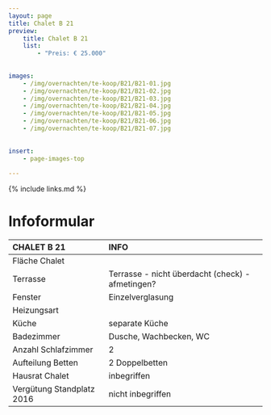 ```yaml
---
layout: page
title: Chalet B 21
preview: 
    title: Chalet B 21
    list:
        - "Preis: € 25.000"
        
        
images:
    - /img/overnachten/te-koop/B21/B21-01.jpg
    - /img/overnachten/te-koop/B21/B21-02.jpg
    - /img/overnachten/te-koop/B21/B21-03.jpg
    - /img/overnachten/te-koop/B21/B21-04.jpg
    - /img/overnachten/te-koop/B21/B21-05.jpg
    - /img/overnachten/te-koop/B21/B21-06.jpg
    - /img/overnachten/te-koop/B21/B21-07.jpg
    
    
insert:
    - page-images-top
    
---
```


{% include links.md %}



# Infoformular 

CHALET B 21                 | INFO        | 
:---------------------------|:------------|
Fläche Chalet               |
Terrasse                    |Terrasse - nicht überdacht (check) - afmetingen?  
Fenster                     |Einzelverglasung
Heizungsart                 |
Küche                       |separate Küche
Badezimmer                  |Dusche, Wachbecken, WC
Anzahl Schlafzimmer         |2
Aufteilung Betten           |2 Doppelbetten
Hausrat Chalet              |inbegriffen
Vergütung Standplatz 2016   |nicht inbegriffen
